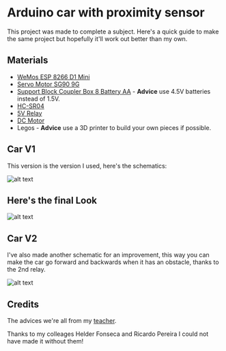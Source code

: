# Arduino car with proximity sensor

This project was made to complete a subject.
Here's a quick guide to make the same project but hopefully it'll work out better than my own.

## Materials

* [WeMos ESP 8266 D1 Mini](https://pt.aliexpress.com/item/D1-mini-V2-Mini-NodeMcu-4M-bytes-Lua-WIFI-Internet-of-Things-development-board-based-ESP8266/32706031465.html?spm=2114.10010308.1000016.1.uzQEtv&isOrigTitle=true)
* [Servo Motor SG90 9G](https://www.aliexpress.com/snapshot/0.html?orderId=84853877137019&productId=32442393099)
* [Support Block Coupler Box 8 Battery AA](https://pt.aliexpress.com/item/Brand-New-Support-Block-Coupler-Box-8-Battery-AA-Battery-for-RC-Helicopter/32718513575.html?spm=2114.10010308.1000016.1.Xtxpqz&isOrigTitle=true) - **Advice** use 4.5V batteries instead of 1.5V.
* [HC-SR04](https://pt.aliexpress.com/item/New-Ultrasonic-Module-HC-SR04-Distance-Measuring-Transducer-Sensor-for-for-Ar/1859102668.html?spm=2114.10010308.1000016.1.925qY2&isOrigTitle=true)
* [5V Relay](https://pt.aliexpress.com/item/5V-Relay-Module-1-Channel-Low-level-for-SCM-Household-Appliance-Control-FREE-SHIPPING-For-Arduino/1885956518.html?spm=2114.10010308.1000016.1.hiWjxJ&isOrigTitle=true)
* [DC Motor](https://pt.aliexpress.com/item/Wholesale-550-Motor-Cooling-Fan-Inside-22000rpm-Strong-Magnetic-Motor-For-DIY-Model-High-Speed-Motor/32377399640.html?spm=2114.10010308.1000016.1.37I7pF&isOrigTitle=true)
* Legos - **Advice** use a 3D printer to build your own pieces if possible.

## Car V1

This version is the version I used, here's the schematics:

![alt text](https://image.prntscr.com/image/R7ADzjfpRzGx1kzc1Bb1ew.png "schematics")

## Here's the final Look

![alt text](https://image.prntscr.com/image/jKP2305NT3mVspkPT6Hrbg.png "Look at this awesome car! To be honest looks just like Wally")


## Car V2

I've also made another schematic for an improvement, this way you can make the car go forward and backwards when it has an obstacle, thanks to the 2nd relay.

![alt text](https://image.prntscr.com/image/NszsmYXKRAK2POzZiLy_DA.png "schematics V2")


## Credits

The advices we're all from my [teacher](https://github.com/mariolpantunes).

Thanks to my colleages Helder Fonseca and Ricardo Pereira I could not have made it without them!
